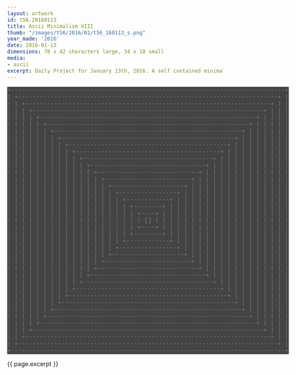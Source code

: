 ```yaml
---
layout: artwork
id: t56.20160113
title: Ascii Minimalism XIII
thumb: "/images/t56/2016/01/t56_160113_s.png"
year_made: '2016'
date: 2016-01-13
dimensions: 78 x 42 characters large, 34 x 18 small
media:
- ascii
excerpt: Daily Project for January 13th, 2016. A self contained minimalist ascii artwork. Fonts and css styles are allowed and included on page. Adapts to mobile and laptop breakpoints.
---
```


<style>
    pre {
        background-color: #444444;
        color: #7C7C7C;
        font-family: "Lucida Sans Typewriter","Lucida Typewriter",Courier,monospace;
        font-size: .875rem;
        line-height: 1rem;
        padding: 0;
        overflow: hidden;
    }

    @media screen and (max-width: 600px) {
      .ascii-large {
        display: none;
      }
      pre {
        width: 18rem;
      }
    }
    @media screen and (min-width: 600px){
        .ascii-small {
          display: none;
      }
      pre {
        width: 41rem;
      }
    }
</style>

<pre class="ascii-large">
+----------------------------------------------------------------------------+
| +------------------------------------------------------------------------+ |
| | +--------------------------------------------------------------------+ | |
| | | +----------------------------------------------------------------+ | | |
| | | | +------------------------------------------------------------+ | | | |
| | | | | +--------------------------------------------------------+ | | | | |
| | | | | | +----------------------------------------------------+ | | | | | |
| | | | | | | +------------------------------------------------+ | | | | | | |
| | | | | | | | +--------------------------------------------+ | | | | | | | |
| | | | | | | | | +----------------------------------------+ | | | | | | | | |
| | | | | | | | | | +------------------------------------+ | | | | | | | | | |
| | | | | | | | | | | +--------------------------------+ | | | | | | | | | | |
| | | | | | | | | | | | +----------------------------+ | | | | | | | | | | | |
| | | | | | | | | | | | | +------------------------+ | | | | | | | | | | | | |
| | | | | | | | | | | | | | +--------------------+ | | | | | | | | | | | | | |
| | | | | | | | | | | | | | | +----------------+ | | | | | | | | | | | | | | |
| | | | | | | | | | | | | | | | +------------+ | | | | | | | | | | | | | | | |
| | | | | | | | | | | | | | | | | +--------+ | | | | | | | | | | | | | | | | |
| | | | | | | | | | | | | | | | | | +----+ | | | | | | | | | | | | | | | | | |
| | | | | | | | | | | | | | | | | | | [] | | | | | | | | | | | | | | | | | | |
| | | | | | | | | | | | | | | | | | +----+ | | | | | | | | | | | | | | | | | |
| | | | | | | | | | | | | | | | | +--------+ | | | | | | | | | | | | | | | | |
| | | | | | | | | | | | | | | | +------------+ | | | | | | | | | | | | | | | |
| | | | | | | | | | | | | | | +----------------+ | | | | | | | | | | | | | | |
| | | | | | | | | | | | | | +--------------------+ | | | | | | | | | | | | | |
| | | | | | | | | | | | | +------------------------+ | | | | | | | | | | | | |
| | | | | | | | | | | | +----------------------------+ | | | | | | | | | | | |
| | | | | | | | | | | +--------------------------------+ | | | | | | | | | | |
| | | | | | | | | | +------------------------------------+ | | | | | | | | | |
| | | | | | | | | +----------------------------------------+ | | | | | | | | |
| | | | | | | | +--------------------------------------------+ | | | | | | | |
| | | | | | | +------------------------------------------------+ | | | | | | |
| | | | | | +----------------------------------------------------+ | | | | | |
| | | | | +--------------------------------------------------------+ | | | | |
| | | | +------------------------------------------------------------+ | | | |
| | | +----------------------------------------------------------------+ | | |
| | +--------------------------------------------------------------------+ | |
| +------------------------------------------------------------------------+ |
+----------------------------------------------------------------------------+
</pre>

<pre class="ascii-small">
+--------------------------------+
| +----------------------------+ |
| | +------------------------+ | |
| | | +--------------------+ | | |
| | | | +----------------+ | | | |
| | | | | +------------+ | | | | |
| | | | | | +--------+ | | | | | |
| | | | | | | +----+ | | | | | | |
| | | | | | | | [] | | | | | | | |
| | | | | | | +----+ | | | | | | |
| | | | | | +--------+ | | | | | |
| | | | | +------------+ | | | | |
| | | | +----------------+ | | | |
| | | +--------------------+ | | |
| | +------------------------+ | |
| +----------------------------+ |
+--------------------------------+
</pre>

{{ page.excerpt }}
